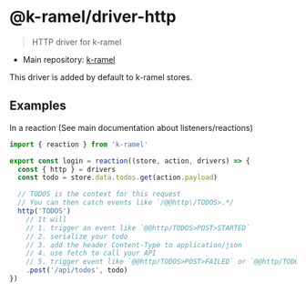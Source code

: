 # @k-ramel/driver-http
> HTTP driver for k-ramel

 - Main repository: [k-ramel](https://github.com/alakarteio/k-ramel)

This driver is added by default to k-ramel stores.

## Examples
In a reaction (See main documentation about listeners/reactions)
```js
import { reaction } from 'k-ramel'

export const login = reaction((store, action, drivers) => {
  const { http } = drivers
  const todo = store.data.todos.get(action.payload)

  // TODOS is the context for this request
  // You can then catch events like `/@@http\/TODOS>.*/
  http('TODOS')
    // It will
    // 1. trigger an event like `@@http/TODOS>POST>STARTED`
    // 2. serialize your todo
    // 3. add the header Content-Type to application/json
    // 4. use fetch to call your API
    // 5. trigger event like `@@http/TODOS>POST>FAILED` or `@@http/TODOS>POST>ENDED`
    .post('/api/todos', todo)
})
```
